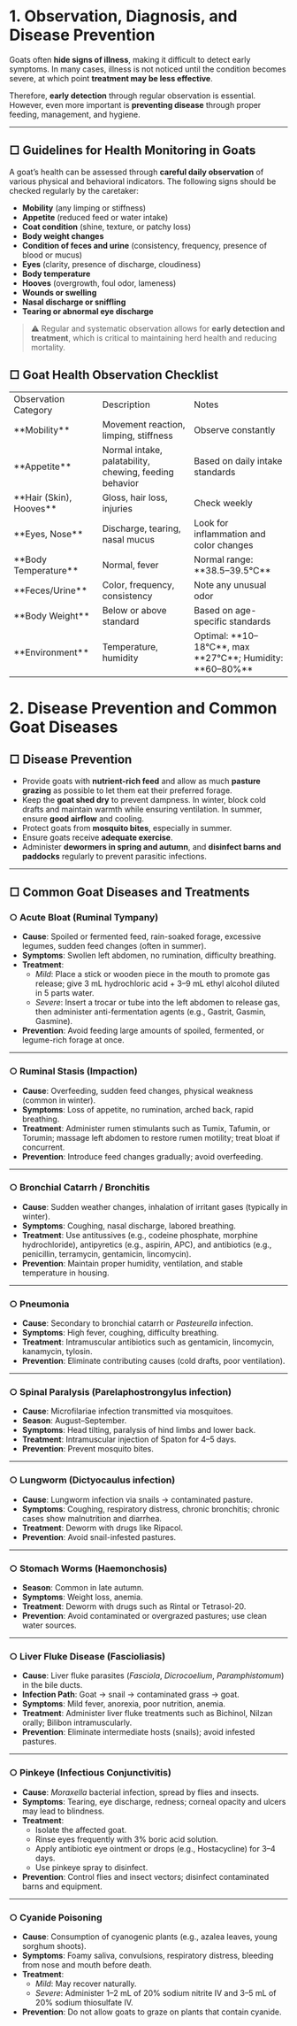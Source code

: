 # 1. Observation, Diagnosis, and Disease Prevention

Goats often **hide signs of illness**, making it difficult to detect early symptoms. In many cases, illness is not noticed until the condition becomes severe, at which point **treatment may be less effective**. 

Therefore, **early detection** through regular observation is essential. However, even more important is **preventing disease** through proper feeding, management, and hygiene.

---

## □ Guidelines for Health Monitoring in Goats

A goat’s health can be assessed through **careful daily observation** of various physical and behavioral indicators. The following signs should be checked regularly by the caretaker:

- **Mobility** (any limping or stiffness)
- **Appetite** (reduced feed or water intake)
- **Coat condition** (shine, texture, or patchy loss)
- **Body weight changes**
- **Condition of feces and urine** (consistency, frequency, presence of blood or mucus)
- **Eyes** (clarity, presence of discharge, cloudiness)
- **Body temperature**
- **Hooves** (overgrowth, foul odor, lameness)
- **Wounds or swelling**
- **Nasal discharge or sniffling**
- **Tearing or abnormal eye discharge**

> ⚠️ Regular and systematic observation allows for **early detection and treatment**, which is critical to maintaining herd health and reducing mortality.

## □ Goat Health Observation Checklist

<table>
    <tr>
        <td>Observation Category</td>
        <td>Description</td>
        <td>Notes</td>
    </tr>
    <tr>
        <td>**Mobility**</td>
        <td>Movement reaction, limping, stiffness</td>
        <td>Observe constantly</td>
    </tr>
    <tr>
        <td>**Appetite**</td>
        <td>Normal intake, palatability, chewing, feeding behavior</td>
        <td>Based on daily intake standards</td>
    </tr>
    <tr>
        <td>**Hair (Skin), Hooves**</td>
        <td>Gloss, hair loss, injuries</td>
        <td>Check weekly</td>
    </tr>
    <tr>
        <td>**Eyes, Nose**</td>
        <td>Discharge, tearing, nasal mucus</td>
        <td>Look for inflammation and color changes</td>
    </tr>
    <tr>
        <td>**Body Temperature**</td>
        <td>Normal, fever</td>
        <td>Normal range: **38.5–39.5°C**</td>
    </tr>
    <tr>
        <td>**Feces/Urine**</td>
        <td>Color, frequency, consistency</td>
        <td>Note any unusual odor</td>
    </tr>
    <tr>
        <td>**Body Weight**</td>
        <td>Below or above standard</td>
        <td>Based on age-specific standards</td>
    </tr>
    <tr>
        <td>**Environment**</td>
        <td>Temperature, humidity</td>
        <td>Optimal: **10–18°C**, max **27°C**; Humidity: **60–80%**</td>
    </tr>
</table>

# 2. Disease Prevention and Common Goat Diseases

## □ Disease Prevention

- Provide goats with **nutrient-rich feed** and allow as much **pasture grazing** as possible to let them eat their preferred forage.
- Keep the **goat shed dry** to prevent dampness. In winter, block cold drafts and maintain warmth while ensuring ventilation. In summer, ensure **good airflow** and cooling.
- Protect goats from **mosquito bites**, especially in summer.
- Ensure goats receive **adequate exercise**.
- Administer **dewormers in spring and autumn**, and **disinfect barns and paddocks** regularly to prevent parasitic infections.

---

## □ Common Goat Diseases and Treatments

### ○ Acute Bloat (Ruminal Tympany)
- **Cause**: Spoiled or fermented feed, rain-soaked forage, excessive legumes, sudden feed changes (often in summer).
- **Symptoms**: Swollen left abdomen, no rumination, difficulty breathing.
- **Treatment**:
  - *Mild*: Place a stick or wooden piece in the mouth to promote gas release; give 3 mL hydrochloric acid + 3–9 mL ethyl alcohol diluted in 5 parts water.
  - *Severe*: Insert a trocar or tube into the left abdomen to release gas, then administer anti-fermentation agents (e.g., Gastrit, Gasmin, Gasmine).
- **Prevention**: Avoid feeding large amounts of spoiled, fermented, or legume-rich forage at once.

---

### ○ Ruminal Stasis (Impaction)
- **Cause**: Overfeeding, sudden feed changes, physical weakness (common in winter).
- **Symptoms**: Loss of appetite, no rumination, arched back, rapid breathing.
- **Treatment**: Administer rumen stimulants such as Tumix, Tafumin, or Torumin; massage left abdomen to restore rumen motility; treat bloat if concurrent.
- **Prevention**: Introduce feed changes gradually; avoid overfeeding.

---

### ○ Bronchial Catarrh / Bronchitis
- **Cause**: Sudden weather changes, inhalation of irritant gases (typically in winter).
- **Symptoms**: Coughing, nasal discharge, labored breathing.
- **Treatment**: Use antitussives (e.g., codeine phosphate, morphine hydrochloride), antipyretics (e.g., aspirin, APC), and antibiotics (e.g., penicillin, terramycin, gentamicin, lincomycin).
- **Prevention**: Maintain proper humidity, ventilation, and stable temperature in housing.

---

### ○ Pneumonia
- **Cause**: Secondary to bronchial catarrh or *Pasteurella* infection.
- **Symptoms**: High fever, coughing, difficulty breathing.
- **Treatment**: Intramuscular antibiotics such as gentamicin, lincomycin, kanamycin, tylosin.
- **Prevention**: Eliminate contributing causes (cold drafts, poor ventilation).

---

### ○ Spinal Paralysis (Parelaphostrongylus infection)
- **Cause**: Microfilariae infection transmitted via mosquitoes.
- **Season**: August–September.
- **Symptoms**: Head tilting, paralysis of hind limbs and lower back.
- **Treatment**: Intramuscular injection of Spaton for 4–5 days.
- **Prevention**: Prevent mosquito bites.

---

### ○ Lungworm (Dictyocaulus infection)
- **Cause**: Lungworm infection via snails → contaminated pasture.
- **Symptoms**: Coughing, respiratory distress, chronic bronchitis; chronic cases show malnutrition and diarrhea.
- **Treatment**: Deworm with drugs like Ripacol.
- **Prevention**: Avoid snail-infested pastures.

---

### ○ Stomach Worms (Haemonchosis)
- **Season**: Common in late autumn.
- **Symptoms**: Weight loss, anemia.
- **Treatment**: Deworm with drugs such as Rintal or Tetrasol-20.
- **Prevention**: Avoid contaminated or overgrazed pastures; use clean water sources.

---

### ○ Liver Fluke Disease (Fascioliasis)
- **Cause**: Liver fluke parasites (*Fasciola*, *Dicrocoelium*, *Paramphistomum*) in the bile ducts.
- **Infection Path**: Goat → snail → contaminated grass → goat.
- **Symptoms**: Mild fever, anorexia, poor nutrition, anemia.
- **Treatment**: Administer liver fluke treatments such as Bichinol, Nilzan orally; Bilibon intramuscularly.
- **Prevention**: Eliminate intermediate hosts (snails); avoid infested pastures.

---

### ○ Pinkeye (Infectious Conjunctivitis)
- **Cause**: *Moraxella* bacterial infection, spread by flies and insects.
- **Symptoms**: Tearing, eye discharge, redness; corneal opacity and ulcers may lead to blindness.
- **Treatment**:
  - Isolate the affected goat.
  - Rinse eyes frequently with 3% boric acid solution.
  - Apply antibiotic eye ointment or drops (e.g., Hostacycline) for 3–4 days.
  - Use pinkeye spray to disinfect.
- **Prevention**: Control flies and insect vectors; disinfect contaminated barns and equipment.

---

### ○ Cyanide Poisoning
- **Cause**: Consumption of cyanogenic plants (e.g., azalea leaves, young sorghum shoots).
- **Symptoms**: Foamy saliva, convulsions, respiratory distress, bleeding from nose and mouth before death.
- **Treatment**:
  - *Mild*: May recover naturally.
  - *Severe*: Administer 1–2 mL of 20% sodium nitrite IV and 3–5 mL of 20% sodium thiosulfate IV.
- **Prevention**: Do not allow goats to graze on plants that contain cyanide.

